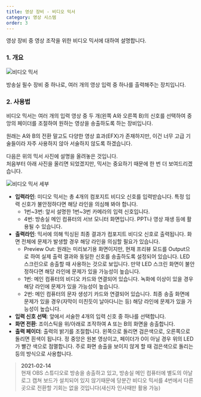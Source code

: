 ```yaml
---
title: 영상 장비 - 비디오 믹서
category: 영상 시스템
order: 3
---
```


영상 장비 중 영상 조작을 위한 비디오 믹서에 대하여 설명합니다. 

### 1. 개요

![비디오 믹서](https://user-images.githubusercontent.com/12420779/71557989-82b8e000-2a91-11ea-8e7e-6d58706bca18.png)

방송실 필수 장비 중 하나로, 여러 개의 영상 입력 중 하나를 출력해주는 장치입니다. 

### 2. 사용법

비디오 믹서는 여러 개의 입력 영상 중 두 개(왼쪽 A와 오른쪽 B)의 신호를 선택하여 중앙의 페이더를 조절하여 원하는 영상을 송출하도록 하는 장비입니다. 

원래는 A와 B의 전환 말고도 다양한 영상 효과(EFX)가 존재하지만, 이건 너무 고급 기술들이라 자주 사용하지 않아 서술하지 않도록 하겠습니다. 

다음은 위의 믹서 사진에 설명을 올려놓은 것입니다. <br>
처음부터 아래 사진을 올리면 되었겠지만, 믹서는 중요하기 때문에 한 번 더 보여드리겠습니다. 

![비디오 믹서 세부](https://user-images.githubusercontent.com/12420779/71558348-a2ea9e00-2a95-11ea-9043-8575da4ac149.png)

* **입력라인**: 미디오 믹서는 총 4개의 컴포지트 비디오 신호를 입력받습니다. 특정 입력 신호가 불안정하다면 해당 라인을 의심해 봐야 합니다. 
   * 1번~3번: 앞서 설명한 1번~3번 카메라의 입력 신호입니다. 
   * 4번: 방송실 메인 컴퓨터의 서브 모니터 화면입니다. PPT나 영상 재생 등에 활용될 수 있습니다. 
* **출력라인**: 믹서에 의해 믹싱된 최종 결과가 컴포지트 비디오 신호로 출력됩니다. 화면 전체에 문제가 발생할 경우 해당 라인을 의심할 필요가 있습니다. 
   * Preview Out: 원래는 미리보기용 화면이지만, 현재 프리뷰 모드를 Output으로 하여 실제 출력 결과와 동일한 신호를 송출하도록 설정되어 있습니다. LED 스크린으로 송출할 때 사용하는 것으로 보입니다. 만약 LED 스크린 화면이 불안정하다면 해당 라인에 문제가 있을 가능성이 높습니다. 
   * 1번: 메인 컴퓨터의 비디오 카드와 연결되어 있습니다. 녹화에 이상이 있을 경우 해당 라인에 문제가 있을 가능성이 높습니다. 
   * 2번: 메인 컴퓨터의 문자 생성기 카드와 연결되어 있습니다. 최종 송출 화면에 문제가 있을 경우(자막이 미친듯이 날아다니는 등) 해당 라인에 문제가 있을 가능성이 높습니다. 
* **입력 신호 선택**: 앞에서 서술한 4개의 입력 신호 중 하나를 선택합니다. 
* **화면 전환**: 조이스틱을 위/아래로 조작하여 A 또는 B의 화면을 송출합니다. 
* **출력 페이더**: 출력의 밝기를 조절합니다. 왼쪽으로 돌리면 검은색으로, 오른쪽으로 돌리면 흰색이 됩니다. 정 중앙은 원본 영상이고, 페이더가 0이 아닐 경우 위의 LED가 빨간 색으로 점멸합니다. 주로 화면 송출을 보이지 않게 할 때 검은색으로 돌리는 등의 방식으로 사용합니다. 

> **2021-02-14**<br>현재 OBS 스튜디오로 방송을 송출하고 있고, 방송실 메인 컴퓨터에 별도의 아날로그 캡쳐 보드가 설치되어 있지 않기때문에 당분간 비디오 믹서를 4번에서 다른 곳으로 전환할 기회는 없을 것입니다(새신자 인사때만 활용 가능)